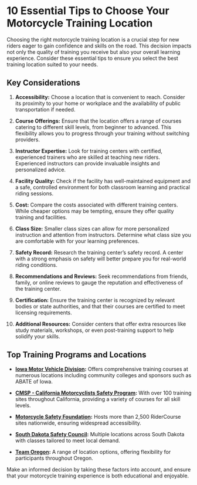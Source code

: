 # 10 Essential Tips to Choose Your Motorcycle Training Location

Choosing the right motorcycle training location is a crucial step for new riders eager to gain confidence and skills on the road. This decision impacts not only the quality of training you receive but also your overall learning experience. Consider these essential tips to ensure you select the best training location suited to your needs.

## Key Considerations

1. **Accessibility:** Choose a location that is convenient to reach. Consider its proximity to your home or workplace and the availability of public transportation if needed.
   
2. **Course Offerings:** Ensure that the location offers a range of courses catering to different skill levels, from beginner to advanced. This flexibility allows you to progress through your training without switching providers.

3. **Instructor Expertise:** Look for training centers with certified, experienced trainers who are skilled at teaching new riders. Experienced instructors can provide invaluable insights and personalized advice.

4. **Facility Quality:** Check if the facility has well-maintained equipment and a safe, controlled environment for both classroom learning and practical riding sessions.

5. **Cost:** Compare the costs associated with different training centers. While cheaper options may be tempting, ensure they offer quality training and facilities.

6. **Class Size:** Smaller class sizes can allow for more personalized instruction and attention from instructors. Determine what class size you are comfortable with for your learning preferences.

7. **Safety Record:** Research the training center’s safety record. A center with a strong emphasis on safety will better prepare you for real-world riding conditions.

8. **Recommendations and Reviews:** Seek recommendations from friends, family, or online reviews to gauge the reputation and effectiveness of the training center.

9. **Certification:** Ensure the training center is recognized by relevant bodies or state authorities, and that their courses are certified to meet licensing requirements.

10. **Additional Resources:** Consider centers that offer extra resources like study materials, workshops, or even post-training support to help solidify your skills.

## Top Training Programs and Locations

- **[Iowa Motor Vehicle Division](./dir/iowa_motor_vehicle_division):** Offers comprehensive training courses at numerous locations including community colleges and sponsors such as ABATE of Iowa.

- **[CMSP - California Motorcyclists Safety Program](./dir/cmsp_-_california_motorcyclists_safety_program):** With over 100 training sites throughout California, providing a variety of courses for all skill levels.

- **[Motorcycle Safety Foundation](./dir/motorcycle_safety_foundation):** Hosts more than 2,500 RiderCourse sites nationwide, ensuring widespread accessibility.

- **[South Dakota Safety Council](./dir/south_dakota_safety_council):** Multiple locations across South Dakota with classes tailored to meet local demand.

- **[Team Oregon](./dir/team_oregon):** A range of location options, offering flexibility for participants throughout Oregon.

Make an informed decision by taking these factors into account, and ensure that your motorcycle training experience is both educational and enjoyable.